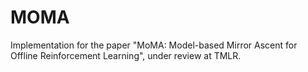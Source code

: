 # MOMA

Implementation for the paper "MoMA: Model-based Mirror Ascent for Offline Reinforcement Learning", under review at TMLR.
